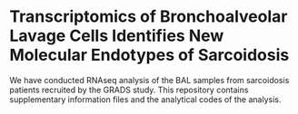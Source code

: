 # Transcriptomics of Bronchoalveolar Lavage Cells Identifies New Molecular Endotypes of Sarcoidosis
We have conducted RNAseq analysis of the BAL samples from sarcoidosis patients recruited by the GRADS study. This repository contains supplementary information files and the analytical codes of the analysis. 


